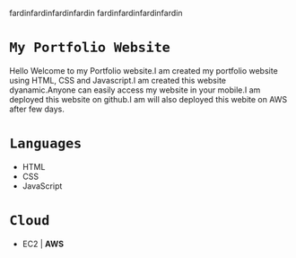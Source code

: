 fardinfardinfardinfardin
fardinfardinfardinfardin

# `My Portfolio Website`

Hello Welcome to my Portfolio website.I am created my portfolio website using HTML, CSS and Javascript.I am created this website dyanamic.Anyone can easily access my website in your mobile.I am deployed this website on github.I am will also deployed this webite on AWS after few days.

# `Languages`
- HTML
- CSS
- JavaScript

# `Cloud`
- EC2 | **AWS**


